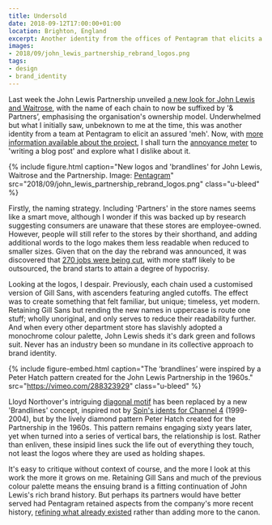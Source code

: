 ```yaml
---
title: Undersold
date: 2018-09-12T17:00:00+01:00
location: Brighton, England
excerpt: Another identity from the offices of Pentagram that elicits a feeling that lies somewhere between despair and indifference.
images:
- 2018/09/john_lewis_partnership_rebrand_logos.png
tags:
- design
- brand_identity
---
```

Last week the John Lewis Partnership unveiled [a new look for John Lewis and Waitrose][1], with the name of each chain to now be suffixed by '& Partners’, emphasising the organisation's ownership model. Underwhelmed but what I initially saw, unbeknown to me at the time, this was another identity from a team at Pentagram to elicit an assured 'meh'. Now, with [more information available about the project][2], I shall turn the [annoyance meter][3] to 'writing a blog post' and explore what I dislike about it.

{% include figure.html
  caption="New logos and 'brandlines' for John Lewis, Waitrose and the Partnership. Image: [Pentagram](https://www.pentagram.com/work/the-john-lewis-partnership/story)"
  src="2018/09/john_lewis_partnership_rebrand_logos.png"
  class="u-bleed"
%}

Firstly, the naming strategy. Including 'Partners' in the store names seems like a smart move, although I wonder if this was backed up by research suggesting consumers are unaware that these stores are employee-owned. However, people will still refer to the stores by their shorthand, and adding additional words to the logo makes them less readable when reduced to smaller sizes. Given that on the day the rebrand was announced, it was discovered that [270 jobs were being cut][4], with more staff likely to be outsourced, the brand starts to attain a degree of hypocrisy.

Looking at the logos, I despair. Previously, each chain used a customised version of Gill Sans, with ascenders featuring angled cutoffs. The effect was to create something that felt familiar, but unique; timeless, yet modern. Retaining Gill Sans but rending the new names in uppercase is route one stuff; wholly unoriginal, and only serves to reduce their readability further. And when every other department store has slavishly adopted a monochrome colour palette, John Lewis sheds it's dark green and follows suit. Never has an industry been so mundane in its collective approach to brand identity.

{% include figure-embed.html
  caption="The ‘brandlines’ were inspired by a Peter Hatch pattern created for the John Lewis Partnership in the 1960s."
  src="https://vimeo.com/288323929"
  class="u-bleed"
%}

Lloyd Northover's intriguing [diagonal motif][5] has been replaced by a new 'Brandlines' concept, inspired not by [Spin's idents for Channel 4][6] (1999-2004), but by the lively diamond pattern Peter Hatch created for the Partnership in the 1960s. This pattern remains engaging sixty years later, yet when turned into a series of vertical bars, the relationship is lost. Rather than enliven, these insipid lines suck the life out of everything they touch, not least the logos where they are used as holding shapes.

It's easy to critique without context of course, and the more I look at this work the more it grows on me. Retaining Gill Sans and much of the previous colour palette means the ensuing brand is a fitting continuation of John Lewis's rich brand history. But perhaps its partners would have better served  had Pentagram retained aspects from the company's more recent history, [refining what already existed][7] rather than adding more to the canon.

[1]: https://www.pentagram.com/work/the-john-lewis-partnership/story
[2]: https://www.itsnicethat.com/features/pentagram-harry-pearce-the-john-lewis-partnership-redesign-graphic-design-050918
[3]: https://haiprl.andyhiggs.uk
[4]: https://www.theguardian.com/business/2018/sep/04/john-lewis-joins-department-store-rout-with-250-job-cuts
[5]: http://www.johnlloyd.uk.com/lloyd-northover/identity/2/1/
[6]: http://identcentral.co.uk/idents/channel-4/channel-4/channel-4-1999-2004/channel-4-idents-1999/
[7]: /2018/07/brands_renewed
